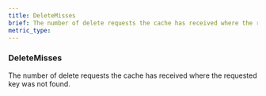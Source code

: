 ```yaml
---
title: DeleteMisses
brief: The number of delete requests the cache has received where the requested key was not found.
metric_type:
---
```

### DeleteMisses

The number of delete requests the cache has received where the requested key was not found.
